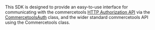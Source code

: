 This SDK is designed to provide an easy-to-use interface for 
communicating with the commercetools [HTTP Authorization API](https://docs.commercetools.com/api/authorization)
via the [CommercetoolsAuth](/commercetools-sdk/docs/classes/commercetoolsauth.html) class, and the wider standard commercetools API
using the Commercetools class.
